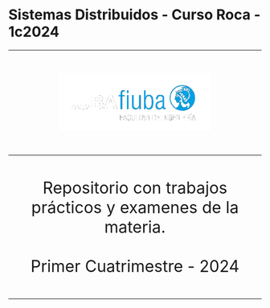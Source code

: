 # Sistemas Distribuidos - Curso Roca - 1c2024

---

<br>
<p align="center">
  <img src="https://raw.githubusercontent.com/MiguelV5/MiguelV5/main/misc/logofiubatransparent_partialwhite.png" width="60%"/>
</p>
<br>

---

<br>
<p align="center">
<font size="+3">
Repositorio con trabajos prácticos y examenes de la materia.
<br>
<br>
Primer Cuatrimestre - 2024
</font>
</p>
<br>

---

